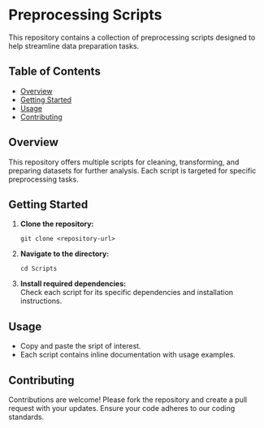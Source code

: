 # Preprocessing Scripts

This repository contains a collection of preprocessing scripts designed to help streamline data preparation tasks.

## Table of Contents
- [Overview](#overview)
- [Getting Started](#getting-started)
- [Usage](#usage)
- [Contributing](#contributing)

## Overview
This repository offers multiple scripts for cleaning, transforming, and preparing datasets for further analysis. Each script is targeted for specific preprocessing tasks.

## Getting Started
1. **Clone the repository:**
    ```
    git clone <repository-url>
    ```
2. **Navigate to the directory:**
    ```
    cd Scripts
    ```
3. **Install required dependencies:**  
    Check each script for its specific dependencies and installation instructions.

## Usage
- Copy and paste the sript of interest.
- Each script contains inline documentation with usage examples.  

## Contributing
Contributions are welcome! Please fork the repository and create a pull request with your updates. Ensure your code adheres to our coding standards.